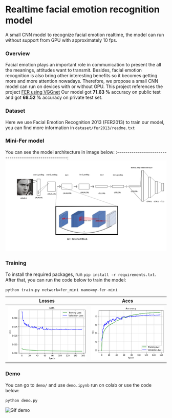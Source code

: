 # Realtime facial emotion recognition model
A small CNN model to recognize facial emotion realtime, the model can run without support from GPU with approximately 10 fps.

### Overview
Facial emotion plays an important role in communication to present the all the meanings, attitudes want to transmit. Besides, facial emotion recognition is also bring other interesting benefits so it becomes getting more and more attention nowadays. Therefore, we propose a small CNN model can run on devices with or without GPU.
This project references the project [FER using VGGnet](https://github.com/usef-kh/fer)
Our model got **71.63 %** accuracy on public test and got **68.52 %** accuracy on private test set.

### Dataset
Here we use Facial Emotion Recognition 2013 (FER2013) to train our model, you can find more information in `dataset/fer2013/readme.txt`

### Mini-Fer model
You can see the model architecture in image below:
:------------------------------------------------------:
![Model architecture here](images/model.png)

### Training
To install the required packages, run `pip install -r requirements.txt`.
After that, you can run the code below to train the model:
```
python train.py network=fer_mini name=my-fer-mini
```
Losses           |  Accs
:-------------------------:|:-------------------------:
![Optimizers](images/loss.png)  |  ![Schedulers](images/accuracy.png)

### Demo
You can go to `demo/` and use `demo.ipynb` run on colab or use the code below:
```
python demo.py
```
![Gif demo](demo/demo.gif)

